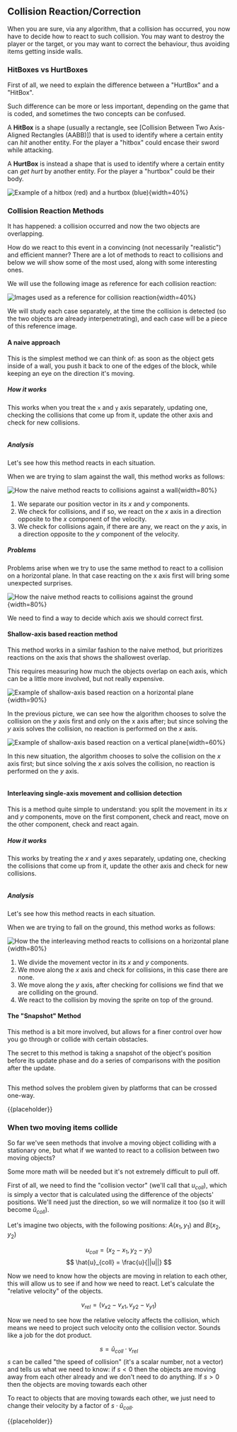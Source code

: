 Collision Reaction/Correction
------------------------------

When you are sure, via any algorithm, that a collision has occurred, you now have to decide how to react to such collision. You may want to destroy the player or the target, or you may want to correct the behaviour, thus avoiding items getting inside walls.

### HitBoxes vs HurtBoxes

First of all, we need to explain the difference between a "HurtBox" and a "HitBox".

Such difference can be more or less important, depending on the game that is coded, and sometimes the two concepts can be confused.

A **HitBox** is a shape (usually a rectangle, see [Collision Between Two Axis-Aligned Rectangles (AABB)]) that is used to identify where a certain entity can *hit* another entity. For the player a "hitbox" could encase their sword while attacking.

A **HurtBox** is instead a shape that is used to identify where a certain entity can *get hurt* by another entity. For the player a "hurtbox" could be their body.

![Example of a hitbox (red) and a hurtbox (blue)](./images/collision_detection/hithurt.png){width=40%}

### Collision Reaction Methods

It has happened: a collision occurred and now the two objects are overlapping.

How do we react to this event in a convincing (not necessarily "realistic") and efficient manner? There are a lot of methods to react to collisions and below we will show some of the most used, along with some interesting ones.

We will use the following image as reference for each collision reaction:

![Images used as a reference for collision reaction](./images/collision_detection/reaction_reference.svg){width=40%}

We will study each case separately, at the time the collision is detected (so the two objects are already interpenetrating), and each case will be a piece of this reference image.

#### A naive approach

This is the simplest method we can think of: as soon as the object gets inside of a wall, you push it back to one of the edges of the block, while keeping an eye on the direction it's moving.

##### How it works

This works when you treat the `x` and `y` axis separately, updating one, checking the collisions that come up from it, update the other axis and check for new collisions.

```{src='collisiondetection/naive_reaction' caption='Code for the naive collision reaction'}
```

##### Analysis

Let's see how this method reacts in each situation.

When we are trying to slam against the wall, this method works as follows:

![How the naive method reacts to collisions against a wall](./images/collision_detection/naive_reaction_1.svg){width=80%}

1. We separate our position vector in its $x$ and $y$ components.
2. We check for collisions, and if so, we react on the $x$ axis in a direction opposite to the $x$ component of the velocity.
3. We check for collisions again, if there are any, we react on the $y$ axis, in a direction opposite to the $y$ component of the velocity.

##### Problems

Problems arise when we try to use the same method to react to a collision on a horizontal plane. In that case reacting on the x axis first will bring some unexpected surprises.

![How the naive method reacts to collisions against the ground](./images/collision_detection/naive_reaction_2.svg){width=80%}

We need to find a way to decide which axis we should correct first.

#### Shallow-axis based reaction method

This method works in a similar fashion to the naive method, but prioritizes reactions on the axis that shows the shallowest overlap.

This requires measuring how much the objects overlap on each axis, which can be a little more involved, but not really expensive.

![Example of shallow-axis based reaction on a horizontal plane](./images/collision_detection/shallow_axis_1.svg){width=90%}

In the previous picture, we can see how the algorithm chooses to solve the collision on the $y$ axis first and only on the x axis after; but since solving the $y$ axis solves the collision, no reaction is performed on the $x$ axis.

![Example of shallow-axis based reaction on a vertical plane](./images/collision_detection/shallow_axis_2.svg){width=60%}

In this new situation, the algorithm chooses to solve the collision on the $x$ axis first; but since solving the $x$ axis solves the collision, no reaction is performed on the $y$ axis.

```{src='collisiondetection/shallow_axis_resolution' caption='Possible implementation for a shallow axis collision reaction'}
```

#### Interleaving single-axis movement and collision detection

This is a method quite simple to understand: you split the movement in its $x$ and $y$ components, move on the first component, check and react, move on the other component, check and react again.

##### How it works

This works by treating the $x$ and $y$ axes separately, updating one, checking the collisions that come up from it, update the other axis and check for new collisions.

```{src='collisiondetection/interleaved_movement_collision' caption='Code for interleaving movement and collision reaction'}
```

##### Analysis

Let's see how this method reacts in each situation.

When we are trying to fall on the ground, this method works as follows:

![How the the interleaving method reacts to collisions on a horizontal plane](./images/collision_detection/interleaving_reference.svg){width=80%}

1. We divide the movement vector in its $x$ and $y$ components.
2. We move along the $x$ axis and check for collisions, in this case there are none.
3. We move along the $y$ axis, after checking for collisions we find that we are colliding on the ground.
4. We react to the collision by moving the sprite on top of the ground.

#### The "Snapshot" Method

This method is a bit more involved, but allows for a finer control over how you go through or collide with certain obstacles.

The secret to this method is taking a snapshot of the object's position before its update phase and do a series of comparisons with the position after the update.

```{src='collisiondetection/snapshot_reaction' caption='Example of the "snapshot" collision reaction method'}
```

This method solves the problem given by platforms that can be crossed one-way.

{{placeholder}}

<!-- TODO: Snapshot before and after updating, react accordingly, allows for more advanced stuff -->

### When two moving items collide

So far we've seen methods that involve a moving object colliding with a stationary one, but what if we wanted to react to a collision between two moving objects?

Some more math will be needed but it's not extremely difficult to pull off.

First of all, we need to find the "collision vector" (we'll call that $u_{coll}$), which is simply a vector that is calculated using the difference of the objects' positions. We'll need just the direction, so we will normalize it too (so it will become $\hat{u}_{coll}$).

Let's imagine two objects, with the following positions: $A(x_1, y_1)$ and $B(x_2, y_2)$

$$
u_{coll} = (x_2 - x_1, y_2 - y_1)
$$
$$
\hat{u}_{coll} = \frac{u}{||u||}
$$

Now we need to know how the objects are moving in relation to each other, this will allow us to see if and how we need to react. Let's calculate the "relative velocity" of the objects.

$$
v_{rel} = (v_{x2} - v_{x1}, v_{y2} - v_{y1})
$$

Now we need to see how the relative velocity affects the collision, which means we need to project such velocity onto the collision vector. Sounds like a job for the dot product.

$$
s = \hat{u}_{coll} \cdot v_{rel}
$$
$s$ can be called "the speed of collision" (it's a scalar number, not a vector) and tells us what we need to know: if $s < 0$ then the objects are moving away from each other already and we don't need to do anything. If $s > 0$ then the objects are moving towards each other

To react to objects that are moving towards each other, we just need to change their velocity by a factor of $s \cdot \hat{u}_{coll}$.

{{placeholder}}

<!-- TODO: Code to demonstrate how to deal with collisions between moving objects -->
